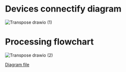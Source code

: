 # Devices connectify diagram
![Transpose drawio (1)](https://user-images.githubusercontent.com/87382851/178110717-15457707-be1b-4b24-8477-0e1f497fd181.png)

# Processing flowchart
![Transpose drawio (2)](https://user-images.githubusercontent.com/87382851/178110731-831775c4-3d2c-4eac-a91d-3b31c9e483cb.png)


[Diagram file](https://drive.google.com/file/d/1d7UKoGFMCO0F3hDh1r9KrWjnl_CHgGvx/view?usp=sharing)
